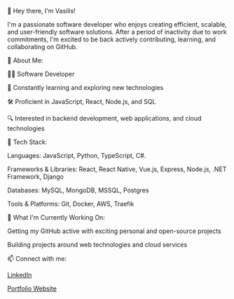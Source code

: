 👋 Hey there, I'm Vasilis!

I'm a passionate software developer who enjoys creating efficient, scalable, and user-friendly software solutions. After a period of inactivity due to work commitments, I'm excited to be back actively contributing, learning, and collaborating on GitHub.

🚀 About Me:

🧑‍💻 Software Developer

🌱 Constantly learning and exploring new technologies

🛠️ Proficient in JavaScript, React, Node.js, and SQL

🔍 Interested in backend development, web applications, and cloud technologies

🔧 Tech Stack:

Languages: JavaScript, Python, TypeScript, C#.

Frameworks & Libraries: React, React Native, Vue.js, Express, Node.js, .NET Framework, Django

Databases: MySQL, MongoDB, MSSQL, Postgres

Tools & Platforms: Git, Docker, AWS, Traefik

🌟 What I'm Currently Working On:

Getting my GitHub active with exciting personal and open-source projects

Building projects around web technologies and cloud services

📫 Connect with me:

[LinkedIn](https://www.linkedin.com/in/vkanellos)  

[Portfolio Website](https://kanellos.me)
